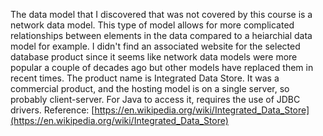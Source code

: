 The data model that I discovered that was not covered by this course is a network data model. This type of model allows for more complicated relationships between elements in the data compared to a heiarchial data model for example. I didn't find an associated website for the selected database product since it seems like network data models were more popular a couple of decades ago but other models have replaced them in recent times. The product name is Integrated Data Store. It was a commercial product, and the hosting model is on a single server, so probably client-server. For Java to access it, requires the use of JDBC drivers. Reference: [https://en.wikipedia.org/wiki/Integrated_Data_Store](https://en.wikipedia.org/wiki/Integrated_Data_Store)
